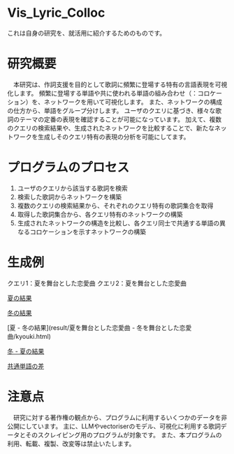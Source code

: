 # Vis_Lyric_Colloc
これは自身の研究を、就活用に紹介するためのものです。

# 研究概要
　本研究は、作詞支援を目的として歌詞に頻繁に登場する特有の言語表現を可視化します。
 頻繁に登場する単語や共に使われる単語の組み合わせ（：コロケーション）を、ネットワークを用いて可視化します。
 また、ネットワークの構成の仕方から、単語をグループ分けします。
 ユーザのクエリに基づき、様々な歌詞のテーマの定番の表現を確認することが可能になっています。
 加えて、複数のクエリの検索結果や、生成されたネットワークを比較することで、新たなネットワークを生成しそのクエリ特有の表現の分析を可能にしてます。

# プログラムのプロセス
1. ユーザのクエリから該当する歌詞を検索
2. 検索した歌詞からネットワークを構築
3. 複数のクエリの検索結果から、それぞれのクエリ特有の歌詞集合を取得
4. 取得した歌詞集合から、各クエリ特有のネットワークの構築
5. 生成されたネットワークの構造を比較し、各クエリ同士で共通する単語の異なるコロケーションを示すネットワークの構築

# 生成例
クエリ1：夏を舞台とした恋愛曲
クエリ2：夏を舞台とした恋愛曲

[夏の結果](result/夏を舞台とした恋愛曲/kyouki.html)

[冬の結果](result/冬を舞台とした恋愛曲/kyouki.html)

[夏 - 冬の結果](result/夏を舞台とした恋愛曲 - 冬を舞台とした恋愛曲/kyouki.html)

[冬 - 夏の結果]()

[共通単語の差]()

# 注意点
　研究に対する著作権の観点から、プログラムに利用するいくつかのデータを非公開にしています。
 主に、LLMやvectoriserのモデル、可視化に利用する歌詞データとそのスクレイピング用のプログラムが対象です。
 また、本プログラムの利用、転載、複製、改変等は禁止いたします。
 
